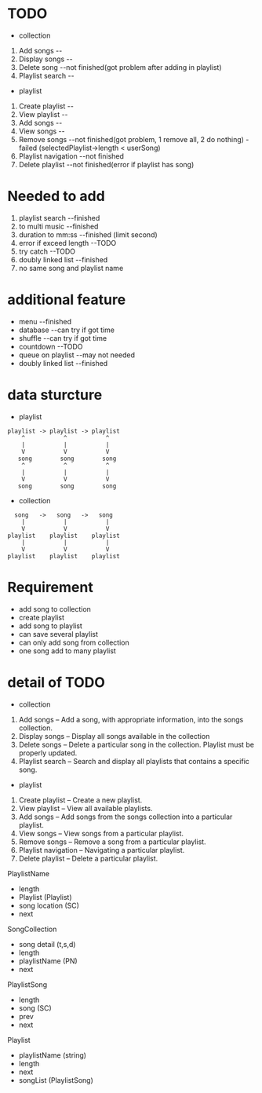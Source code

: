 # TODO
- collection
1. Add songs            --
2. Display songs        --
3. Delete song          --not finished(got problem after adding in playlist)
4. Playlist search      --

- playlist
1. Create playlist      --
2. View playlist        --
3. Add songs            --
4. View songs           --
5. Remove songs         --not finished(got problem, 1 remove all, 2 do nothing) - failed (selectedPlaylist->length < userSong)
6. Playlist navigation  --not finished
7. Delete playlist      --not finished(error if playlist has song)

# Needed to add
1. playlist search          --finished
2. to multi music           --finished
3. duration to mm:ss        --finished (limit second)
4. error if exceed length   --TODO
5. try catch                --TODO
6. doubly linked list       --finished
7. no same song and playlist name

# additional feature
- menu                --finished
- database            --can try if got time
- shuffle             --can try if got time
- countdown           --TODO
- queue on playlist   --may not needed
- doubly linked list  --finished

# data sturcture
- playlist
```
playlist -> playlist -> playlist
    ^           ^           ^
    |           |           |
    V           V           V
   song        song        song
    ^           ^           ^
    |           |           |
    V           V           V
   song        song        song
```
- collection
```
  song   ->   song   ->   song
    |           |           |
    V           V           V
playlist    playlist    playlist
    |           |           |
    V           V           V
playlist    playlist    playlist
```

# Requirement
- add song to collection
- create playlist
- add song to playlist
- can save several playlist
- can only add song from collection
- one song add to many playlist

# detail of TODO
- collection
1. Add songs – Add a song, with appropriate information, into the songs collection.
2. Display songs – Display all songs available in the collection
3. Delete songs – Delete a particular song in the collection. Playlist must be
properly updated.
4. Playlist search – Search and display all playlists that contains a specific song.

- playlist
1. Create playlist – Create a new playlist.
2. View playlist – View all available playlists.
3. Add songs – Add songs from the songs collection into a particular playlist.
4. View songs – View songs from a particular playlist.
5. Remove songs – Remove a song from a particular playlist.
6. Playlist navigation – Navigating a particular playlist.
7. Delete playlist – Delete a particular playlist.

PlaylistName
- length 
- Playlist (Playlist)
- song location (SC)
- next

SongCollection
- song detail (t,s,d)
- length
- playlistName (PN)
- next

PlaylistSong
- length
- song (SC)
- prev
- next

Playlist
- playlistName (string)
- length 
- next 
- songList (PlaylistSong)